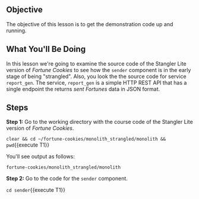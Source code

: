## Objective
The objective of this lesson is to get the demonstration code up and running.

## What You'll Be Doing

In this lesson we're going to examine the source code of the Stangler Lite version of *Fortune Cookies* to see how the `sender` component is in the early stage of being "strangled". Also, you look the the source code for service `report_gen`. The service, `report_gen` is a simple HTTP REST API that has a single endpoint the returns *sent Fortunes* data in JSON format. 

## Steps

**Step 1:** Go to the working directory with the course code of the Stangler Lite version of *Fortune Cookies*.

`clear && cd ~/fortune-cookies/monolith_strangled/monolith && pwd`{{execute T1}}

You'll see output as follows:

`fortune-cookies/monolith_strangled/monolith`

**Step 2:** Go to the code for the `sender` component.

`cd sender`{{execute T1}}